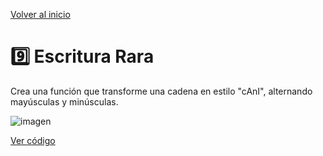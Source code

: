 [Volver al inicio](https://github.com/LoganNDE/Ejercicios-PHP/tree/main/2-Ejercicios/#readme)
# 9️⃣ Escritura Rara

Crea una función que transforme una cadena en estilo "cAnI", alternando mayúsculas y minúsculas.

![imagen](RUTA_DE_IMAGEN)

[Ver código](https://github.com/LoganNDE/Ejercicios-PHP/tree/main/2-Ejercicios/EscrituraRara/cani.php)
